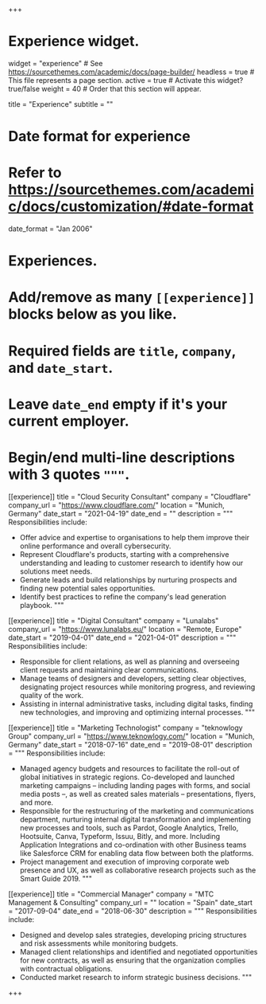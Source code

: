 +++
# Experience widget.
widget = "experience"  # See https://sourcethemes.com/academic/docs/page-builder/
headless = true  # This file represents a page section.
active = true  # Activate this widget? true/false
weight = 40  # Order that this section will appear.

title = "Experience"
subtitle = ""

# Date format for experience
#   Refer to https://sourcethemes.com/academic/docs/customization/#date-format
date_format = "Jan 2006"

# Experiences.
#   Add/remove as many `[[experience]]` blocks below as you like.
#   Required fields are `title`, `company`, and `date_start`.
#   Leave `date_end` empty if it's your current employer.
#   Begin/end multi-line descriptions with 3 quotes `"""`.
[[experience]]
  title = "Cloud Security Consultant"
  company = "Cloudflare"
  company_url = "https://www.cloudflare.com/"
  location = "Munich, Germany"
  date_start = "2021-04-19"
  date_end = ""
  description = """
  Responsibilities include:

  * Offer advice and expertise to organisations to help them improve their online performance and overall cybersecurity.
  * Represent Cloudflare's products, starting with a comprehensive understanding and leading to customer research to identify how our solutions meet needs.
  * Generate leads and build relationships by nurturing prospects and finding new potential sales opportunities.
  * Identify best practices to refine the company's lead generation playbook.
  """

[[experience]]
  title = "Digital Consultant"
  company = "Lunalabs"
  company_url = "https://www.lunalabs.eu/"
  location = "Remote, Europe"
  date_start = "2019-04-01"
  date_end = "2021-04-01"
  description = """
  Responsibilities include:

  * Responsible for client relations, as well as planning and overseeing client requests and maintaining clear communications.
  * Manage teams of designers and developers, setting clear objectives, designating project resources while monitoring progress, and reviewing quality of the work.
  * Assisting in internal administrative tasks, including digital tasks, finding new technologies, and improving and optimizing internal processes.
  """

[[experience]]
  title = "Marketing Technologist"
  company = "teknowlogy Group"
  company_url = "https://www.teknowlogy.com/"
  location = "Munich, Germany"
  date_start = "2018-07-16"
  date_end = "2019-08-01"
  description = """
  Responsibilities include:

  * Managed agency budgets and resources to facilitate the roll-out of global initiatives in strategic regions. Co-developed and launched marketing campaigns – including landing pages with forms, and social media posts –, as well as created sales materials – presentations, flyers, and more.
  * Responsible for the restructuring of the marketing and communications department, nurturing internal digital transformation and implementing new processes and tools, such as Pardot, Google Analytics, Trello, Hootsuite, Canva, Typeform, Issuu, Bitly, and more. Including Application Integrations and co-ordination with other Business teams like Salesforce CRM for enabling data flow between both the platforms.
  * Project management and execution of improving corporate web presence and UX, as well as collaborative research projects such as the Smart Guide 2019.
  """

[[experience]]
  title = "Commercial Manager"
  company = "MTC Management & Consulting"
  company_url = ""
  location = "Spain"
  date_start = "2017-09-04"
  date_end = "2018-06-30"
  description = """
  Responsibilities include:

  * Designed and develop sales strategies, developing pricing structures and risk assessments while monitoring budgets.
  * Managed client relationships and identified and negotiated opportunities for new contracts, as well as ensuring that the organization complies with contractual obligations.
  * Conducted market research to inform strategic business decisions.
  """

+++
